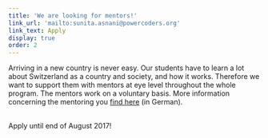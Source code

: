 ```yaml
---
title: 'We are looking for mentors!'
link_url: 'mailto:sunita.asnani@powercoders.org'
link_text: Apply
display: true
order: 2
---
```



Arriving in a new country is never easy. Our students have to learn a lot about Switzerland as a country and society, and how it works. Therefore we want to support them with mentors at eye level throughout the whole program. The mentors work on a voluntary basis. More information concerning the mentoring you [find here](/mentoring/) (in German).
<br>&nbsp;

Apply until end of August 2017!